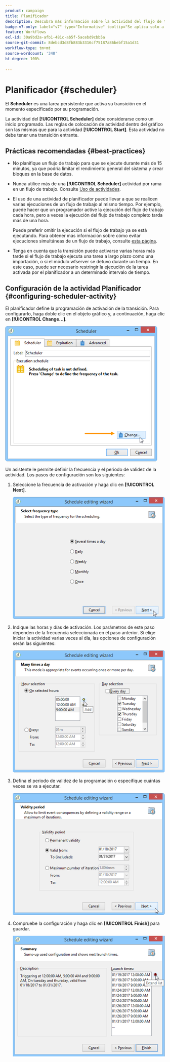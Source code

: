 ```yaml
---
product: campaign
title: Planificador
description: Descubra más información sobre la actividad del flujo de trabajo Planificador
badge-v7-only: label="v7" type="Informative" tooltip="Se aplica solo a Campaign Classic v7"
feature: Workflows
exl-id: 30a9bd2a-afb1-481c-ab5f-5acebd9cbb5a
source-git-commit: 8debcd3d8fb883b3316cf75187a86bebf15a1d31
workflow-type: tm+mt
source-wordcount: '340'
ht-degree: 100%

---
```


# Planificador {#scheduler}



El **Scheduler** es una tarea persistente que activa su transición en el momento especificado por su programación.

La actividad del **[!UICONTROL Scheduler]** debe considerarse como un inicio programado. Las reglas de colocación de actividad dentro del gráfico son las mismas que para la actividad **[!UICONTROL Start]**. Esta actividad no debe tener una transición entrante.

## Prácticas recomendadas {#best-practices}

* No planifique un flujo de trabajo para que se ejecute durante más de 15 minutos, ya que podría limitar el rendimiento general del sistema y crear bloques en la base de datos.

* Nunca utilice más de una **[!UICONTROL Scheduler]** actividad por rama en un flujo de trabajo. Consulte [Uso de actividades](workflow-best-practices.md#using-activities).

* El uso de una actividad de planificador puede llevar a que se realicen varias ejecuciones de un flujo de trabajo al mismo tiempo. Por ejemplo, puede hacer que un programador active la ejecución del flujo de trabajo cada hora, pero a veces la ejecución del flujo de trabajo completo tarda más de una hora.

  Puede preferir omitir la ejecución si el flujo de trabajo ya se está ejecutando. Para obtener más información sobre cómo evitar ejecuciones simultáneas de un flujo de trabajo, consulte [esta página](monitoring-workflow-execution.md#preventing-simultaneous-multiple-executions).

* Tenga en cuenta que la transición puede activarse varias horas más tarde si el flujo de trabajo ejecuta una tarea a largo plazo como una importación, o si el módulo wfserver se detuvo durante un tiempo. En este caso, puede ser necesario restringir la ejecución de la tarea activada por el planificador a un determinado intervalo de tiempo.

## Configuración de la actividad Planificador {#configuring-scheduler-activity}

El planificador define la programación de activación de la transición. Para configurarlo, haga doble clic en el objeto gráfico y, a continuación, haga clic en **[!UICONTROL Change...]**.

![](assets/s_user_segmentation_scheduler.png)

Un asistente le permite definir la frecuencia y el periodo de validez de la actividad. Los pasos de configuración son los siguientes:

1. Seleccione la frecuencia de activación y haga clic en **[!UICONTROL Next]**.

   ![](assets/s_user_segmentation_scheduler2.png)

1. Indique las horas y días de activación. Los parámetros de este paso dependen de la frecuencia seleccionada en el paso anterior. Si elige iniciar la actividad varias veces al día, las opciones de configuración serán las siguientes:

   ![](assets/s_user_segmentation_scheduler3.png)

1. Defina el periodo de validez de la programación o especifique cuántas veces se va a ejecutar.

   ![](assets/s_user_segmentation_scheduler4.png)

1. Compruebe la configuración y haga clic en **[!UICONTROL Finish]** para guardar.

   ![](assets/s_user_segmentation_scheduler5.png)
